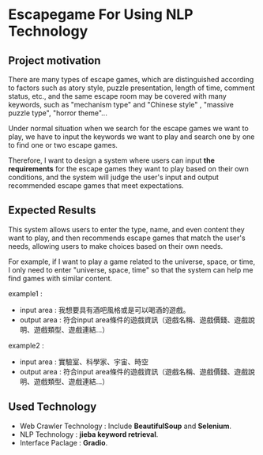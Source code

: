 # Escapegame For Using NLP Technology

## Project motivation
There are many types of escape games, which are distinguished according to factors such as atory style, puzzle presentation, length of time, comment status, etc., and the same escape room may be covered with many keywords, such as "mechanism type" and "Chinese style" , "massive puzzle type", "horror theme"... 

Under normal situation when we search for the escape games we want to play, we have to input the keywords we want to play and search one by one to find one or two escape games.

 Therefore, I want to design a system where users can input **the requirements** for the escape games they want to play based on their own conditions, and the system will judge the user's input and output recommended escape games that meet expectations.

## Expected Results

This system allows users to enter the type, name, and even content they want to play, and then recommends escape games that match the user's needs, allowing users to make choices based on their own needs.

For example, if I want to play a game related to the universe, space, or time, I only need to enter "universe, space, time" so that the system can help me find games with similar content.

example1 : 
* input area : 我想要具有酒吧風格或是可以喝酒的遊戲。
* output area : 符合input area條件的遊戲資訊（遊戲名稱、遊戲價錢、遊戲說明、遊戲類型、遊戲連結...）

example2 :
* input area : 實驗室、科學家、宇宙、時空
* output area : 符合input area條件的遊戲資訊（遊戲名稱、遊戲價錢、遊戲說明、遊戲類型、遊戲連結...）

## Used Technology

* Web Crawler Technology : Include **BeautifulSoup** and **Selenium**.
* NLP Technology : **jieba keyword retrieval**.
* Interface Paclage : **Gradio**.